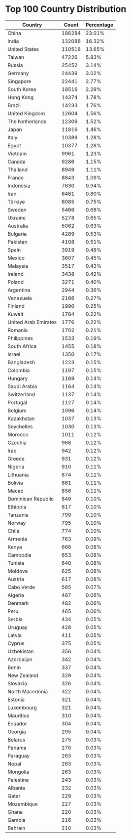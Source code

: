# Top 100 Country Distribution
| Country | Count | Percentage |
|----|----|----|
| China | 186284 | 23.01% |
| India | 132088 | 16.32% |
| United States | 110518 | 13.65% |
| Taiwan | 47226 | 5.83% |
| Russia | 25452 | 3.14% |
| Germany | 24439 | 3.02% |
| Singapore | 22441 | 2.77% |
| South Korea | 18516 | 2.29% |
| Hong Kong | 14374 | 1.78% |
| Brazil | 14233 | 1.76% |
| United Kingdom | 12604 | 1.56% |
| The Netherlands | 12309 | 1.52% |
| Japan | 11816 | 1.46% |
| Italy | 10389 | 1.28% |
| Egypt | 10377 | 1.28% |
| Vietnam | 9961 | 1.23% |
| Canada | 9286 | 1.15% |
| Thailand | 8949 | 1.11% |
| France | 8843 | 1.09% |
| Indonesia | 7630 | 0.94% |
| Iran | 6481 | 0.80% |
| Türkiye | 6085 | 0.75% |
| Sweden | 5466 | 0.68% |
| Ukraine | 5278 | 0.65% |
| Australia | 5062 | 0.63% |
| Bulgaria | 4289 | 0.53% |
| Pakistan | 4108 | 0.51% |
| Spain | 3919 | 0.48% |
| Mexico | 3607 | 0.45% |
| Malaysia | 3517 | 0.43% |
| Ireland | 3438 | 0.42% |
| Poland | 3271 | 0.40% |
| Argentina | 2944 | 0.36% |
| Venezuela | 2166 | 0.27% |
| Finland | 1990 | 0.25% |
| Kuwait | 1784 | 0.22% |
| United Arab Emirates | 1776 | 0.22% |
| Romania | 1702 | 0.21% |
| Philippines | 1533 | 0.19% |
| South Africa | 1455 | 0.18% |
| Israel | 1350 | 0.17% |
| Bangladesh | 1223 | 0.15% |
| Colombia | 1197 | 0.15% |
| Hungary | 1169 | 0.14% |
| Saudi Arabia | 1164 | 0.14% |
| Switzerland | 1137 | 0.14% |
| Portugal | 1127 | 0.14% |
| Belgium | 1096 | 0.14% |
| Kazakhstan | 1037 | 0.13% |
| Seychelles | 1030 | 0.13% |
| Morocco | 1011 | 0.12% |
| Czechia | 968 | 0.12% |
| Iraq | 942 | 0.12% |
| Greece | 931 | 0.12% |
| Nigeria | 910 | 0.11% |
| Lithuania | 874 | 0.11% |
| Bolivia | 861 | 0.11% |
| Macao | 856 | 0.11% |
| Dominican Republic | 849 | 0.10% |
| Ethiopia | 817 | 0.10% |
| Tanzania | 799 | 0.10% |
| Norway | 795 | 0.10% |
| Chile | 774 | 0.10% |
| Armenia | 763 | 0.09% |
| Kenya | 666 | 0.08% |
| Cambodia | 653 | 0.08% |
| Tunisia | 640 | 0.08% |
| Moldova | 625 | 0.08% |
| Austria | 617 | 0.08% |
| Cabo Verde | 565 | 0.07% |
| Algeria | 487 | 0.06% |
| Denmark | 482 | 0.06% |
| Peru | 465 | 0.06% |
| Serbia | 434 | 0.05% |
| Uruguay | 428 | 0.05% |
| Latvia | 411 | 0.05% |
| Cyprus | 375 | 0.05% |
| Uzbekistan | 356 | 0.04% |
| Azerbaijan | 342 | 0.04% |
| Benin | 337 | 0.04% |
| New Zealand | 329 | 0.04% |
| Slovakia | 326 | 0.04% |
| North Macedonia | 322 | 0.04% |
| Estonia | 321 | 0.04% |
| Luxembourg | 321 | 0.04% |
| Mauritius | 310 | 0.04% |
| Ecuador | 304 | 0.04% |
| Georgia | 295 | 0.04% |
| Belarus | 275 | 0.03% |
| Panama | 270 | 0.03% |
| Paraguay | 263 | 0.03% |
| Nepal | 263 | 0.03% |
| Mongolia | 263 | 0.03% |
| Palestine | 243 | 0.03% |
| Albania | 232 | 0.03% |
| Qatar | 229 | 0.03% |
| Mozambique | 227 | 0.03% |
| Ghana | 220 | 0.03% |
| Gambia | 216 | 0.03% |
| Bahrain | 210 | 0.03% |
